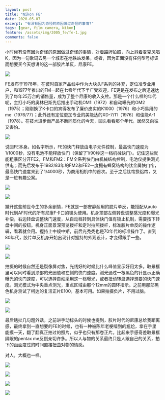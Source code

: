 ```yaml
---
layout: post
title: "Nikon FE"
date: 2020-05-07
excerpt: "有没有因为奇怪的原因做过奇怪的事情?"
tags: [gear, film camera, Nikon]
feature: /assets/img/2005_fe/fe-1.jpg
comments: false
---
```


小时候有没有因为奇怪的原因做过奇怪的事情，对着路牌拍照，向上斜着麦克风唱K，因为一句歌词去另一个城市在地铁站发呆。或者，因为正面没有任何型号标识而想要买今天想讲的这一部胶片单反，尼康FE。

![](/assets/img/2005_fe/fe-2.jpg)

FE发布于1978年，在彼时自家产品线中作为大块头F系列的补充，定位准专业用户，和1977年推出的FM一起在七零年代下半广受欢迎，FE更是在发布之后迅速达到了每年25万台的销售量，成为了整个尼康的收入支柱。那是一个什么样的年代呢，主打小巧的奥林巴斯先后推出手动机OM1（1972）和自动曝光的OM2（1975）；刚刚换了K卡口的宾得发布了廉价皮实的K1000（1976）和小巧易用的me（1976/77）；此外还有定位更加专业的美能达的XD-7/11（1976）和佳能A-1（1978）。在技术进步而产品不断同质化的今天，回头看看那个年代，居然又向往又害怕。

![](/assets/img/2005_fe/fe-3.jpg)

说回FE本身。如名字所示，FE的快门释放由电子元件控制，最高快门速度为1/1000秒，没有电池不能释放快门（保留了1/90秒这一档机械快门）。记住这些就能粗暴区分开FE2，FM和FM2：FM全系列快门由机械结构控制，电池仅提供测光供电；而先后发布于1982/83年的FM2和FE2一度拥有蜂窝结构的钛金属快门帘，最高快门速度来到了1/4000秒，为商用相机中的首次。至于之后钛帘换铝帘，又是一桩有趣公案。

![](/assets/img/2005_fe/fe-4.jpg)

![](/assets/img/2005_fe/fe-5.jpg)

撇开这些前世今生的多余剧情，FE就是一部安静耐用的胶片单反，能搭配从auto时代到AF时代的所有尼康F卡口的镜头使用。机身顶部左侧转盘调整感光度和曝光补偿，右边转盘调整快门速度，从自动档转到具体快门值有锁止机制，需要按下转盘中间的按钮。机身正面景深预览拨杆和定时拍照拨杆，标准胶片单反的操作逻辑，看着就会用。握持上中规中矩，前后光秃秃也是70年代的标准操作了。直到80年代，胶片单反机身开始出现针对握持的外观设计，才变得跟手一些。

![](/assets/img/2005_fe/fe-6.jpg)

![](/assets/img/2005_fe/fe-7.jpg)

拍摄的时候自然还是裂像屏对焦，光线好的时候比什么峰值显示好用太多。取景框里可以同时看到顶部的光圈值和左侧的快门速度。测光通过一根黑色的针显示正确曝光的快门速度，可以选择自动采用这一档曝光，或者扭动转盘选择想要的快门速度。测光模式为中央重点测光，重点区域由那个12mm的圆环指示。之前用那部黑色机身测试了柯达的复活正片E100，基本可用。如果拍摄负片，不用过脑。

![](/assets/img/2005_fe/fe-8.jpg)

![](/assets/img/2005_fe/fe-9.jpg)

最后瞎扯几句题外话，之前讲手动标头的时候也提到，胶片时代的尼康总给我距离感，最终拿到一直想要的FE的时候，也有一种被陈年老梗噎到的尴尬，拿在手里能摸一天，翻了翻真正拍过的照片，似乎也只有那卷正片。比起来手感奇差取景框隔眼的pentax me反倒亲切许多。所以人与物的关系最终只是人跟自己的关系，拍下的画面度过的时间直接扭曲对物的情感。

对人，大概也一样。

![](/assets/img/2005_fe/fe-10.jpg)

![](/assets/img/2005_fe/fe-11.jpg)

![](/assets/img/2005_fe/fe-12.jpg)

![](/assets/img/2005_fe/fe-13.jpg)